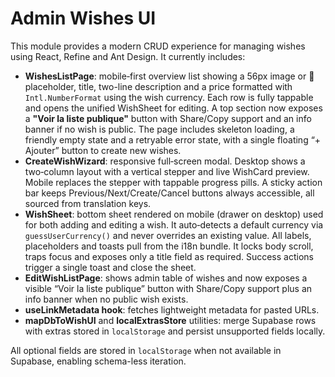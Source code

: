 # Admin Wishes UI

This module provides a modern CRUD experience for managing wishes using React, Refine and Ant Design. It currently includes:

 - **WishesListPage**: mobile‑first overview list showing a 56px image or 🎁 placeholder, title, two-line description and a price formatted with `Intl.NumberFormat` using the wish currency. Each row is fully tappable and opens the unified WishSheet for editing. A top section now exposes a **"Voir la liste publique"** button with Share/Copy support and an info banner if no wish is public. The page includes skeleton loading, a friendly empty state and a retryable error state, with a single floating “+ Ajouter” button to create new wishes.
 - **CreateWishWizard**: responsive full‑screen modal. Desktop shows a two‑column layout with a vertical stepper and live WishCard preview. Mobile replaces the stepper with tappable progress pills. A sticky action bar keeps Previous/Next/Create/Cancel buttons always accessible, all sourced from translation keys.
 - **WishSheet**: bottom sheet rendered on mobile (drawer on desktop) used for both adding and editing a wish. It auto‑detects a default currency via `guessUserCurrency()` and never overrides an existing value. All labels, placeholders and toasts pull from the i18n bundle. It locks body scroll, traps focus and exposes only a title field as required. Success actions trigger a single toast and close the sheet.
 - **EditWishListPage**: shows admin table of wishes and now exposes a visible “Voir la liste publique” button with Share/Copy support plus an info banner when no public wish exists.
- **useLinkMetadata hook**: fetches lightweight metadata for pasted URLs.
- **mapDbToWishUI** and **localExtrasStore** utilities: merge Supabase rows with extras stored in `localStorage` and persist unsupported fields locally.

All optional fields are stored in `localStorage` when not available in Supabase, enabling schema-less iteration.
